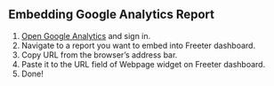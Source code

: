 ## Embedding Google Analytics Report

1. <a href="{{ curItem.homeUrl|e }}" rel="noopener noreferrer" target="_blank">Open Google Analytics</a> and sign in.
2. Navigate to a report you want to embed into Freeter dashboard.
3. Copy URL from the browser’s address bar.
4. Paste it to the URL field of Webpage widget on Freeter dashboard.
5. Done!
